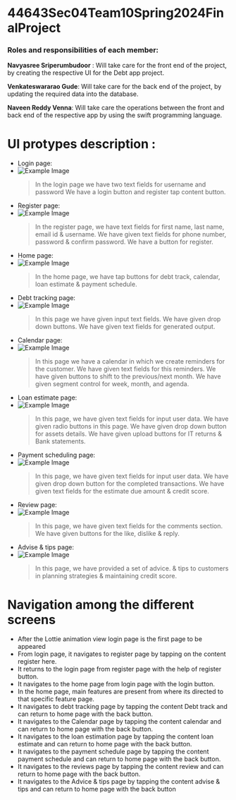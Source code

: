 # 44643Sec04Team10Spring2024FinalProject
### Roles and responsibilities of each member:
**Navyasree Sriperumbudoor** : Will take care for the front end of the project, by creating the respective UI for the Debt app project.

**Venkateswararao Gude**: Will take care for the back end of the project, by updating the required data into the database.

**Naveen Reddy Venna**: Will take care the operations between the front and back end of the respective app by using the swift programming language.

# **UI protypes description :**

* Login page:
* ![Example Image](https://github.com/naveenvenna70/44643Sec04Team10Spring2024FinalProject/blob/main/pic2%20(1).jpeg?raw=true)
	> In the login page we have two text fields for username and password
	> We have a login button and register tap content button.
* Register page:
* ![Example Image](https://github.com/naveenvenna70/44643Sec04Team10Spring2024FinalProject/blob/main/pic3%20(1).jpeg?raw=true)
	> In the register page, we have text fields for first name, last name, email id & username.
	> We have given text fields for phone number, password & confirm password.
	> We have a button for register.
* Home page:
* ![Example Image](https://github.com/naveenvenna70/44643Sec04Team10Spring2024FinalProject/blob/main/pic4%20(1).jpeg?raw=true)
	> In the home page, we have tap buttons for debt track, calendar, loan estimate & payment schedule.
* Debt tracking page:
* ![Example Image](https://github.com/naveenvenna70/44643Sec04Team10Spring2024FinalProject/blob/main/pic5%20(1).jpeg?raw=true)
	> In this page we have given input text fields.
	> We have given drop down buttons.
	> We have given text fields for generated output.
* Calendar page:
* ![Example Image](https://github.com/naveenvenna70/44643Sec04Team10Spring2024FinalProject/blob/main/pic6%20(1).jpeg?raw=true)
	> In this page we have a calendar in which we create reminders for the customer.
	> We have given text fields for this reminders.
	> We have given buttons to shift to the previous/next month.
	> We have given segment control for week, month, and agenda.
* Loan estimate page:
* ![Example Image](https://github.com/naveenvenna70/44643Sec04Team10Spring2024FinalProject/blob/main/pic7%20(1).jpeg?raw=true)
	> In this page, we have given text fields for input user data.
	> We have given radio buttons in this page.
	> We have given drop down button for assets details.
	> We have given upload buttons for IT returns & Bank statements.
* Payment scheduling page:
* ![Example Image](https://github.com/naveenvenna70/44643Sec04Team10Spring2024FinalProject/blob/main/pic8%20(1).jpeg?raw=true)
	> In this page, we have given text fields for input user data.
	> We have given drop down button for the completed transactions.
	> We have given text fields for the estimate due amount & credit score.
* Review page:
* ![Example Image](https://github.com/naveenvenna70/44643Sec04Team10Spring2024FinalProject/blob/main/pic2%20(1).jpeg?raw=true)
	> In this page, we have given text fields for the comments section.
	We have given buttons for the like, dislike & reply.
* Advise & tips page:
* ![Example Image](https://github.com/naveenvenna70/44643Sec04Team10Spring2024FinalProject/blob/main/pic2%20(1).jpeg?raw=true)
	> In this page, we have provided a set of advice. & tips to customers in planning strategies & maintaining credit score.


# **Navigation among the different screens**

* After the Lottie animation view login page is the first page to be appeared
* From login page, it navigates to register page by tapping on the content register here.
* It returns to the login page from register page with the help of register button.
* It navigates to the home page from login page with the login button.
* In the home page, main features are present from where its directed to that specific feature page.
* It navigates to debt tracking page by tapping the content Debt track and can return to home page with the back button.
* It navigates to the Calendar page by tapping the content calendar and can return to home page with the back button.
* It navigates to the loan estimation page by tapping the content loan estimate and can return to home page with the back button.
* It navigates to the payment schedule page by tapping the content payment schedule and can return to home page with the back button.
* It navigates to the reviews page by tapping the content review and can return to home page with the back button.
* It navigates to the Advice & tips page by tapping the content advise & tips and can return to home page with the back button

  
